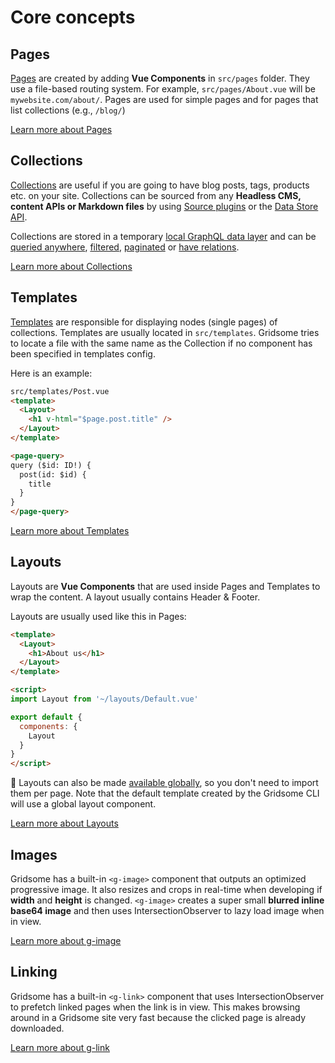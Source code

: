 # Core concepts

## Pages

[Pages](/docs/pages/) are created by adding **Vue Components** in `src/pages` folder. They use a file-based routing system. For example, `src/pages/About.vue` will be `mywebsite.com/about/`. Pages are used for simple pages and for pages that list collections (e.g., `/blog/`)

[Learn more about Pages](/docs/pages/)

## Collections

[Collections](/docs/collections/) are useful if you are going to have blog posts, tags, products etc. on your site. Collections can be sourced from any **Headless CMS, content APIs or Markdown files** by using [Source plugins](/plugins) or the [Data Store API](/docs/data-store-api/).

<!-- ![Collections](./images/node-pages.png) -->

Collections are stored in a temporary [local GraphQL data layer](/docs/data-layer/) and can be [queried anywhere](/docs/querying-data/), [filtered](/docs/filtering-data/), [paginated](/docs/pagination/) or [have relations](/docs/taxonomies/).

[Learn more about Collections](/docs/collections/)

## Templates

[Templates](/docs/templates/) are responsible for displaying nodes (single pages) of collections. Templates are usually located in `src/templates`. Gridsome tries to locate a file with the same name as the Collection if no component has been specified in templates config.

Here is an example:

```html
src/templates/Post.vue
<template>
  <Layout>
    <h1 v-html="$page.post.title" />
  </Layout>
</template>

<page-query>
query ($id: ID!) {
  post(id: $id) {
    title
  }
}
</page-query>
```

[Learn more about Templates](/docs/templates/)

## Layouts

Layouts are **Vue Components** that are used inside Pages and Templates to wrap the content. A layout usually contains Header & Footer.

Layouts are usually used like this in Pages:

```html
<template>
  <Layout>
    <h1>About us</h1>
  </Layout>
</template>

<script>
import Layout from '~/layouts/Default.vue'

export default {
  components: {
    Layout
  }
}
</script>
```

🙌 Layouts can also be made [available globally](/docs/layouts#make-a-layout-global), so you don't need to import them per page. Note that the default template created by the Gridsome CLI will use a global layout component.

[Learn more about Layouts](/docs/layouts/)

## Images

Gridsome has a built-in `<g-image>` component that outputs an optimized progressive image. It also resizes and crops in real-time when developing if **width** and **height** is changed. `<g-image>` creates a super small **blurred inline base64 image** and then uses IntersectionObserver to lazy load image when in view.

[Learn more about g-image](/docs/images/)

## Linking

Gridsome has a built-in `<g-link>` component that uses IntersectionObserver to prefetch linked pages when the link is in view. This makes browsing around in a Gridsome site very fast because the clicked page is already downloaded.

[Learn more about g-link](/docs/linking/)
